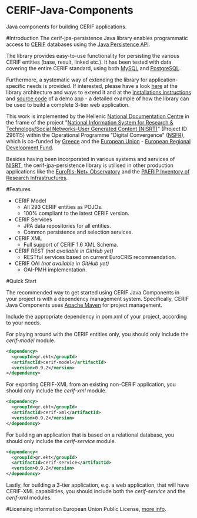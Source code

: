 CERIF-Java-Components
=====================

Java components for building CERIF applications.

#Introduction
The cerif-jpa-persistence Java library enables programmatic access to [CERIF](http://www.eurocris.org/Index.php?page=CERIFintroduction&t=1) databases using the  [Java Persistence API](http://en.wikipedia.org/wiki/Java_Persistence_API).

The library provides easy-to-use functionality for persisting the various CERIF entities (base, result, linked etc.). It has been tested with data covering the entire CERIF standard, using both [MySQL](http://www.mysql.com) and [PostgreSQL](http://www.postgresql.org/).

Furthermore, a systematic way of extending the library for application-specific needs is provided. If interested, please have a look [here](https://code.google.com/p/cerif-jpa-persistence/wiki/CERIF_JPA_Overview_and_Architecture) at the library architecture and ways to extend it and at the [installations instructions](https://code.google.com/p/cerif-jpa-persistence/wiki/How_to_install_the_example_application) and [source code](https://code.google.com/p/cerif-jpa-persistence/source/browse/#svn%2Ftrunk%2Fexample_app) of a demo app - a detailed example of how the library can be used to build a complete 3-tier web application.

This work is implemented by the Hellenic [National Documentation Centre](http://www.ekt.gr/en) in the frame of the project "[National Information System for Research & Technology/Social Networks-User Generated Content (NISRT)](http://www.epset.gr)" (Project ID 296115) within the Operational Programme "Digital Convergence" ([NSFR](http://www.digitalplan.gov.gr)), which is co-funded by [Greece](http://www.mfa.gr/en/) and the [European Union](http://europa.eu/) - [European Regional Development Fund](http://ec.europa.eu/regional_policy/thefunds/regional/index_en.cfm).

Besides having been incorporated in various systems and services of [NISRT](http://www.epset.gr), the cerif-jpa-persistence library is utilised in other production applications like the [EuroRIs-Net+ Observatory](http://observatory.euroris-net.eu) and the [PAERIP Inventory of Research Infrastructures](http://inventory.paerip.org).


#Features

* CERIF Model
  * All 293 CERIF entities as POJOs.
  * 100% compliant to the latest CERIF version.
* CERIF Services
  * JPA data repositories for all entities.
  * Common persistence and selection services.
* CERIF XML
  * Full support of CERIF 1.6 XML Schema.
* CERIF REST *(not available in GitHub yet)*
  * RESTful services based on current EuroCRIS recommendation.
* CERIF OAI *(not available in GitHub yet)*
  * OAI-PMH implementation.

#Quick Start

The recommended way to get started using CERIF Java Components in your project is with a dependency management system. Specifically, CERIF Java Components uses [Apache Maven](http://maven.apache.org/) for project management.

Include the appropriate dependency in pom.xml of your project, according to your needs.

For playing around with the CERIF entities only, you should only include the *cerif-model* module.
```xml
<dependency>
  <groupId>gr.ekt</groupId>
  <artifactId>cerif-model</artifactId>
  <version>0.9.2</version>
</dependency>
```

For exporting CERIF-XML from an existing non-CERIF application, you should only include the *cerif-xml* module.
```xml
<dependency>
  <groupId>gr.ekt</groupId>
  <artifactId>cerif-xml</artifactId>
  <version>0.9.2</version>
</dependency>
```

For building an application that is based on a relational database, you should only include the *cerif-service* module.
```xml
<dependency>
  <groupId>gr.ekt</groupId>
  <artifactId>cerif-service</artifactId>
  <version>0.9.2</version>
</dependency>
```

Lastly, for building a 3-tier application, e.g. a web application, that will have CERIF-XML capabilities, you should include both the *cerif-service* and the *cerif-xml* modules.

#Licensing information
European Union Public License, [more info](http://cerif-jpa-persistence.googlecode.com/files/LICENCE.txt).

